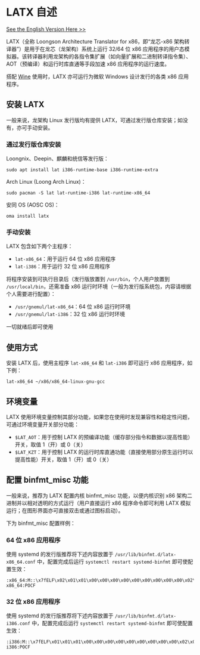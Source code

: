 LATX 自述
===

[See the English Version Here >>](README.en.md)

LATX（全称 Loongson Architecture Translator for x86，即“龙芯-x86 架构转译器”）是用于在龙芯（龙架构）系统上运行 32/64 位 x86 应用程序的用户态模拟器。该转译器利用龙架构的各指令集扩展（如向量扩展和二进制转译指令集）、AOT（预编译）和运行时库直通等手段加速 x86 应用程序的运行速度。

搭配 [Wine](https://winehq.org) 使用时，LATX 亦可运行为微软 Windows 设计发行的各类 x86 应用程序。

安装 LATX
---

一般来说，龙架构 Linux 发行版均有提供 LATX，可通过发行版仓库安装；如没有，亦可手动安装。

### 通过发行版仓库安装

Loongnix、Deepin、麒麟和统信等发行版：

```
sudo apt install lat i386-runtime-base i386-runtime-extra
```

Arch Linux (Loong Arch Linux)：

```
sudo pacman -S lat lat-runtime-i386 lat-runtime-x86_64
```

安同 OS (AOSC OS)：

```
oma install latx
```

### 手动安装

LATX 包含如下两个主程序：

- `lat-x86_64`：用于运行 64 位 x86 应用程序
- `lat-i386`：用于运行 32 位 x86 应用程序

将程序安装到可执行目录后（发行版放置到 `/usr/bin`，个人用户放置到 `/usr/local/bin`，还需准备 x86 运行时环境（一般为发行版系统包，内容请根据个人需要进行配置）：

- `/usr/gnemul/lat-x86_64`：64 位 x86 运行时环境
- `/usr/gnemul/lat-i386`：32 位 x86 运行时环境

一切就绪后即可使用

使用方式
---

安装 LATX 后，使用主程序 `lat-x86_64` 和 `lat-i386` 即可运行 x86 应用程序，如下例：

```
lat-x86_64 ~/x86/x86_64-linux-gnu-gcc
```

环境变量
---

LATX 使用环境变量控制其部分功能，如果您在使用时发现兼容性和稳定性问题，可通过环境变量开关部分功能：

- `$LAT_AOT`：用于控制 LATX 的预编译功能（缓存部分指令和数据以提高性能）开关，取值 1（开）或 0（关）
- `$LAT_KZT`：用于控制 LATX 的运行时库直通功能（直接使用部分原生运行时以提高性能）开关，取值 1（开）或 0（关）

配置 binfmt_misc 功能
---

一般来说，推荐为 LATX 配置内核 binfmt_misc 功能，以便内核识别 x86 架构二进制并以相对透明的方式运行（用户直接运行 x86 程序命令即可利用 LATX 模拟运行；在图形界面亦可直接双击或通过图标启动）。

下为 binfmt_misc 配置样例：

### 64 位 x86 应用程序

使用 systemd 的发行版推荐将下述内容放置于 `/usr/lib/binfmt.d/latx-x86_64.conf` 中，配置完成后运行 `systemctl restart systemd-binfmt` 即可使配置生效：

```
:x86_64:M::\x7fELF\x02\x01\x01\x00\x00\x00\x00\x00\x00\x00\x00\x00\x02\x00\x3e\x00:\xff\xff\xff\xff\xff\xfe\xfe\x00\xff\xff\xff\xff\xff\xff\xff\xff\xfe\xff\xff\xff:/usr/bin/lat-x86_64:POCF
```

### 32 位 x86 应用程序

使用 systemd 的发行版推荐将下述内容放置于 `/usr/lib/binfmt.d/latx-i386.conf` 中，配置完成后运行 `systemctl restart systemd-binfmt` 即可使配置生效：

```
:i386:M::\x7fELF\x01\x01\x01\x00\x00\x00\x00\x00\x00\x00\x00\x00\x02\x00\x03\x00:\xff\xff\xff\xff\xff\xfe\xfe\x00\xff\xff\xff\xff\xff\xff\xff\xff\xfe\xff\xff\xff:/usr/bin/lat-i386:POCF
```
